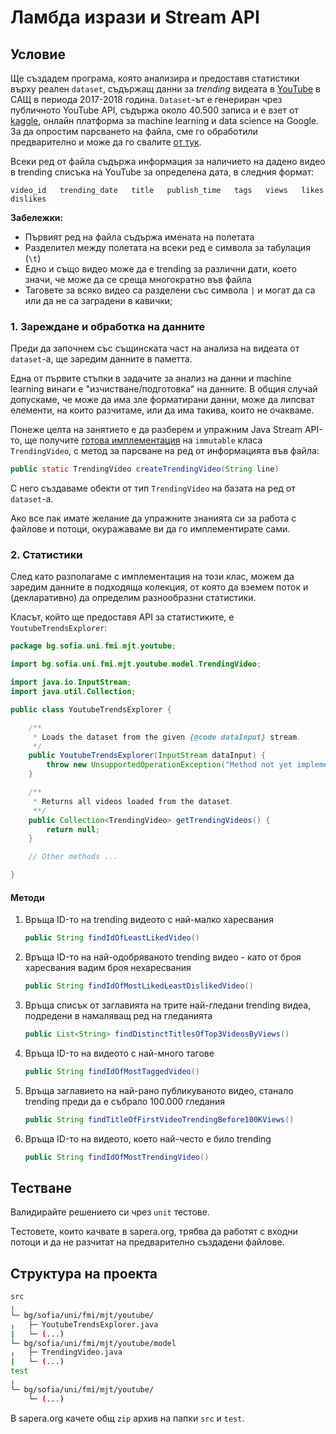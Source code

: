 # Ламбда изрази и Stream API

## Условие

Ще създадем програма, която анализира и предоставя статистики върху реален `dataset`, съдържащ данни за *trending* видеата в [YouTube](https://www.youtube.com/) в САЩ в периода 2017-2018 година. `Dataset`-ът е генериран чрез публичното YouTube API, съдържа около 40.500 записа и е взет от [kaggle](https://www.kaggle.com/datasnaek/youtube-new/version/115#USvideos.csv), онлайн платформа за machine learning и data science на Google. За да опростим парсването на файла, сме го обработили предварително и може да го свалите [от тук](./resources/USvideos.txt).

Всеки ред от файла съдържа информация за наличието на дадено видео в trending списъка на YouTube за определена дата, в следния формат:

`video_id   trending_date   title   publish_time   tags   views   likes   dislikes`

**Забележки:**

- Първият ред на файла съдържа имената на полетата
- Разделител между полетата на всеки ред е символа за табулация (`\t`)
- Едно и също видео може да е trending за различни дати, което значи, че може да се среща многократно във файла
- Таговете за всяко видео са разделени със символа `|` и могат да са или да не са заградени в кавички;

### 1. Зареждане и обработка на данните

Преди да започнем със същинската част на анализа на видеата от `dataset`-a, ще заредим данните в паметта.

Една от първите стъпки в задачите за анализ на данни и machine learning винаги е "изчистване/подготовка" на данните. В общия случай допускаме, че може да има зле форматирани данни, може да липсват елементи, на които разчитаме, или да има такива, които не очакваме.

Понеже целта на занятието е да разберем и упражним Java Stream API-то, ще получите [готова имплементация](./resources/TrendingVideo.java) на `immutable` класа `TrendingVideo`, с метод за парсване на ред от информацията във файла:

```java
public static TrendingVideo createTrendingVideo(String line)
```

С него създаваме обекти от тип `TrendingVideo` на базата на ред от `dataset`-a.

Ако все пак имате желание да упражните знанията си за работа с файлове и потоци, окуражаваме ви да го имплементирате сами.

### 2. Статистики

След като разполагаме с имплементация на този клас, можем да заредим данните в подходяща колекция, от която да вземем поток и (декларативно) да определим разнообразни статистики.

Класът, който ще предоставя API за статистиките, е `YoutubeTrendsExplorer`:

``` java
package bg.sofia.uni.fmi.mjt.youtube;

import bg.sofia.uni.fmi.mjt.youtube.model.TrendingVideo;

import java.io.InputStream;
import java.util.Collection;

public class YoutubeTrendsExplorer {

    /**
     * Loads the dataset from the given {@code dataInput} stream.
     */
    public YoutubeTrendsExplorer(InputStream dataInput) {
        throw new UnsupportedOperationException("Method not yet implemented");
    }

    /**
     * Returns all videos loaded from the dataset.
     **/
    public Collection<TrendingVideo> getTrendingVideos() {
        return null;
    }

    // Other methods ...

}
```

#### Методи

1. Връща ID-то на trending видеото с най-малко харесвания

    ``` java
    public String findIdOfLeastLikedVideo()
    ```

2. Връща ID-то на най-одобряваното trending видео - като от броя харесвания вадим броя нехаресвания

    ``` java
    public String findIdOfMostLikedLeastDislikedVideo()
    ```

3. Връща списък от заглавията на трите най-гледани trending видеа, подредени в намаляващ ред на гледанията

    ``` java
    public List<String> findDistinctTitlesOfTop3VideosByViews()
    ```
4. Връща ID-то на видеото с най-много тагове

    ``` java
    public String findIdOfMostTaggedVideo()
    ```

5. Връща заглавието на най-рано публикуваното видео, станало trending преди да е събрало 100.000 гледания

    ``` java
    public String findTitleOfFirstVideoTrendingBefore100KViews()
    ```

6. Връща ID-то на видеото, което най-често е било trending

    ``` java
    public String findIdOfMostTrendingVideo()
    ```

## Тестване

Валидирайте решението си чрез `unit` тестове.

Tестовете, които качвате в sapera.org, трябва да работят с входни потоци и да не разчитат на предварително създадени файлове.

## Структура на проекта

```bash
src
╷
└─ bg/sofia/uni/fmi/mjt/youtube/
╷   ├─ YoutubeTrendsExplorer.java
|   └─ (...)
└─ bg/sofia/uni/fmi/mjt/youtube/model
╷   ├─ TrendingVideo.java
|   └─ (...)
test
╷
└─ bg/sofia/uni/fmi/mjt/youtube/
    └─ (...)
```

В sapera.org качете общ `zip` архив на папки `src` и `test`.